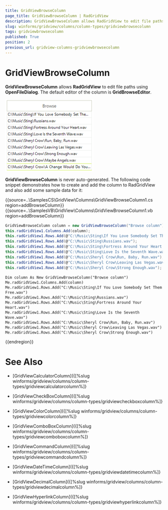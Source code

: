 ```yaml
---
title: GridViewBrowseColumn
page_title: GridViewBrowseColumn | RadGridView
description: GridViewBrowseColumn allows RadGridView to edit file paths using OpenFileDialog.
slug: winforms/gridview/columns/column-types/gridviewbrowsecolumn
tags: gridviewbrowsecolumn
published: True
position: 2
previous_url: gridview-columns-gridviewbrowsecolumn
---
```


# GridViewBrowseColumn

__GridViewBrowseColumn__ allows __RadGridView__ to edit file paths using __OpenFileDialog__. The default editor of the column is __GridBrowseEditor__. 

![gridview-columns-gridviewbrowsecolumn 001](images/gridview-columns-gridviewbrowsecolumn001.png)

__GridViewBrowseColumn__ is never auto-generated. The following code snippet demonstrates how to create and add the column to RadGridView and also add some sample data for it:

{{source=..\SamplesCS\GridView\Columns\GridViewBrowseColumn1.cs region=addBrowseColumn}} 
{{source=..\SamplesVB\GridView\Columns\GridViewBrowseColumn1.vb region=addBrowseColumn}} 

````C#
GridViewBrowseColumn column = new GridViewBrowseColumn("Browse column");
this.radGridView1.Columns.Add(column);
this.radGridView1.Rows.Add(@"C:\Music\Sting\If You Love Somebody Set Them Free.wav");
this.radGridView1.Rows.Add(@"C:\Music\Sting\Russians.wav");
this.radGridView1.Rows.Add(@"C:\Music\Sting\Fortress Around Your Heart.wav");
this.radGridView1.Rows.Add(@"C:\Music\Sting\Love Is the Seventh Wave.wav");
this.radGridView1.Rows.Add(@"C:\Music\Sheryl Crow\Run, Baby, Run.wav");
this.radGridView1.Rows.Add(@"C:\Music\Sheryl Crow\Leaving Las Vegas.wav");
this.radGridView1.Rows.Add(@"C:\Music\Sheryl Crow\Strong Enough.wav");

````
````VB.NET
Dim column As New GridViewBrowseColumn("Browse column")
Me.radGridView1.Columns.Add(column)
Me.radGridView1.Rows.Add("C:\Music\Sting\If You Love Somebody Set Them Free.wav")
Me.radGridView1.Rows.Add("C:\Music\Sting\Russians.wav")
Me.radGridView1.Rows.Add("C:\Music\Sting\Fortress Around Your Heart.wav")
Me.radGridView1.Rows.Add("C:\Music\Sting\Love Is the Seventh Wave.wav")
Me.radGridView1.Rows.Add("C:\Music\Sheryl Crow\Run, Baby, Run.wav")
Me.radGridView1.Rows.Add("C:\Music\Sheryl Crow\Leaving Las Vegas.wav")
Me.radGridView1.Rows.Add("C:\Music\Sheryl Crow\Strong Enough.wav")

````

{{endregion}} 



# See Also
* [GridViewCalculatorColumn]({[%slug winforms/gridview/columns/column-types/gridviewcalculatorcolumn%]}

* [GridViewCheckBoxColumn]({[%slug winforms/gridview/columns/column-types/gridviewcheckboxcolumn%]}

* [GridViewColorColumn]({[%slug winforms/gridview/columns/column-types/gridviewcolorcolumn%]}

* [GridViewComboBoxColumn]({[%slug winforms/gridview/columns/column-types/gridviewcomboboxcolumn%]}

* [GridViewCommandColumn]({[%slug winforms/gridview/columns/column-types/gridviewcommandcolumn%]}

* [GridViewDateTimeColumn]({[%slug winforms/gridview/columns/column-types/gridviewdatetimecolumn%]}

* [GridViewDecimalColumn]({[%slug winforms/gridview/columns/column-types/gridviewdecimalcolumn%]}

* [GridViewHyperlinkColumn]({[%slug winforms/gridview/columns/column-types/gridviewhyperlinkcolumn%]}

